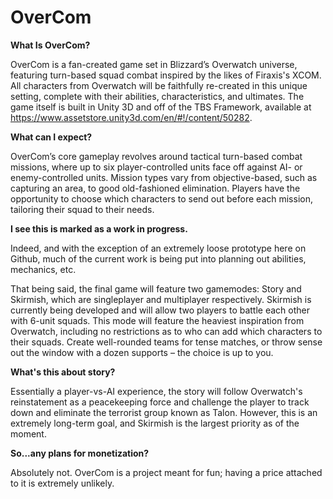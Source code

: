# OverCom

<b>What Is OverCom?</b>

OverCom is a fan-created game set in Blizzard’s Overwatch universe, featuring turn-based squad combat inspired by the likes of Firaxis's XCOM. All characters from Overwatch will be faithfully re-created in this unique setting, complete with their abilities, characteristics, and ultimates. The game itself is built in Unity 3D and off of the TBS Framework, available at https://www.assetstore.unity3d.com/en/#!/content/50282. 

<b>What can I expect?</b>

OverCom’s core gameplay revolves around tactical turn-based combat missions, where up to six player-controlled units face off against AI- or enemy-controlled units. Mission types vary from objective-based, such as capturing an area, to good old-fashioned elimination. Players have the opportunity to choose which characters to send out before each mission, tailoring their squad to their needs.

<b>I see this is marked as a work in progress.</b>

Indeed, and with the exception of an extremely loose prototype here on Github, much of the current work is being put into planning out abilities, mechanics, etc. 

That being said, the final game will feature two gamemodes: Story and Skirmish, which are singleplayer and multiplayer respectively. Skirmish is currently being developed and will allow two players to battle each other with 6-unit squads. This mode will feature the heaviest inspiration from Overwatch, including no restrictions as to who can add which characters to their squads. Create well-rounded teams for tense matches, or throw sense out the window with a dozen supports – the choice is up to you.

<b>What's this about story?</b>

Essentially a player-vs-AI experience, the story will follow Overwatch's reinstatement as a peacekeeping force and challenge the player to track down and eliminate the terrorist group known as Talon. However, this is an extremely long-term goal, and Skirmish is the largest priority as of the moment.

<b>So...any plans for monetization?</b>

Absolutely not. OverCom is a project meant for fun; having a price attached to it is extremely unlikely.
